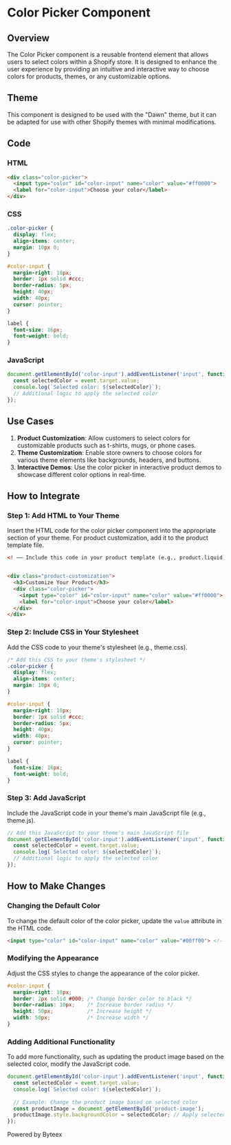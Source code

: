 # Color Picker Component

## Overview

The Color Picker component is a reusable frontend element that allows users to select colors within a Shopify store. It is designed to enhance the user experience by providing an intuitive and interactive way to choose colors for products, themes, or any customizable options.

## Theme

This component is designed to be used with the "Dawn" theme, but it can be adapted for use with other Shopify themes with minimal modifications.

## Code

### HTML

```html
<div class="color-picker">
  <input type="color" id="color-input" name="color" value="#ff0000">
  <label for="color-input">Choose your color</label>
</div>
```

### CSS

```css
.color-picker {
  display: flex;
  align-items: center;
  margin: 10px 0;
}

#color-input {
  margin-right: 10px;
  border: 1px solid #ccc;
  border-radius: 5px;
  height: 40px;
  width: 40px;
  cursor: pointer;
}

label {
  font-size: 16px;
  font-weight: bold;
}
```

### JavaScript

```javascript
document.getElementById('color-input').addEventListener('input', function(event) {
  const selectedColor = event.target.value;
  console.log(`Selected color: ${selectedColor}`);
  // Additional logic to apply the selected color
});
```

## Use Cases

1. **Product Customization**: Allow customers to select colors for customizable products such as t-shirts, mugs, or phone cases.
2. **Theme Customization**: Enable store owners to choose colors for various theme elements like backgrounds, headers, and buttons.
3. **Interactive Demos**: Use the color picker in interactive product demos to showcase different color options in real-time.

## How to Integrate

### Step 1: Add HTML to Your Theme

Insert the HTML code for the color picker component into the appropriate section of your theme. For product customization, add it to the product template file.

```html
<! –– Include this code in your product template (e.g., product.liquid) ––>


<div class="product-customization">
  <h3>Customize Your Product</h3>
  <div class="color-picker">
    <input type="color" id="color-input" name="color" value="#ff0000">
    <label for="color-input">Choose your color</label>
  </div>
</div>
```

### Step 2: Include CSS in Your Stylesheet

Add the CSS code to your theme's stylesheet (e.g., theme.css).

```css
/* Add this CSS to your theme's stylesheet */
.color-picker {
  display: flex;
  align-items: center;
  margin: 10px 0;
}

#color-input {
  margin-right: 10px;
  border: 1px solid #ccc;
  border-radius: 5px;
  height: 40px;
  width: 40px;
  cursor: pointer;
}

label {
  font-size: 16px;
  font-weight: bold;
}
```

### Step 3: Add JavaScript

Include the JavaScript code in your theme's main JavaScript file (e.g., theme.js).

```javascript
// Add this JavaScript to your theme's main JavaScript file
document.getElementById('color-input').addEventListener('input', function(event) {
  const selectedColor = event.target.value;
  console.log(`Selected color: ${selectedColor}`);
  // Additional logic to apply the selected color
});
```

## How to Make Changes

### Changing the Default Color

To change the default color of the color picker, update the `value` attribute in the HTML code.

```html
<input type="color" id="color-input" name="color" value="#00ff00"> <!-- Default color set to green -->
```

### Modifying the Appearance

Adjust the CSS styles to change the appearance of the color picker.

```css
#color-input {
  margin-right: 10px;
  border: 2px solid #000; /* Change border color to black */
  border-radius: 10px;    /* Increase border radius */
  height: 50px;           /* Increase height */
  width: 50px;            /* Increase width */
}
```

### Adding Additional Functionality

To add more functionality, such as updating the product image based on the selected color, modify the JavaScript code.

```javascript
document.getElementById('color-input').addEventListener('input', function(event) {
  const selectedColor = event.target.value;
  console.log(`Selected color: ${selectedColor}`);
  
  // Example: Change the product image based on selected color
  const productImage = document.getElementById('product-image');
  productImage.style.backgroundColor = selectedColor; // Apply selected color to product image background
});
```
Powered by Byteex
